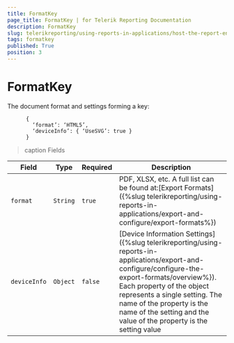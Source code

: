 ```yaml
---
title: FormatKey
page_title: FormatKey | for Telerik Reporting Documentation
description: FormatKey
slug: telerikreporting/using-reports-in-applications/host-the-report-engine-remotely/telerik-reporting-rest-services/rest-api-reference/json-entities/formatkey
tags: formatkey
published: True
position: 3
---
```


# FormatKey



The document format and settings forming a key:       


    
          {
            ‘format’: ‘HTML5’,
            ‘deviceInfo’: { ‘UseSVG’: true }
          }
        


>caption Fields

| Field | Type | Required | Description |
| ------ | ------ | ------ | ------ |
|`format`|`String`|`true`|PDF, XLSX, etc. A full list can be found at:[Export Formats]({%slug telerikreporting/using-reports-in-applications/export-and-configure/export-formats%})|
|`deviceInfo`|`Object`|`false`|[Device Information Settings]({%slug telerikreporting/using-reports-in-applications/export-and-configure/configure-the-export-formats/overview%}).             Each property of the object represents a single setting. The name of the property is the name of the setting and the value of the property is the setting value|

